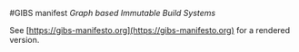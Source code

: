 #GIBS manifest
_Graph based Immutable Build Systems_

See [https://gibs-manifesto.org](https://gibs-manifesto.org) for a rendered version.

